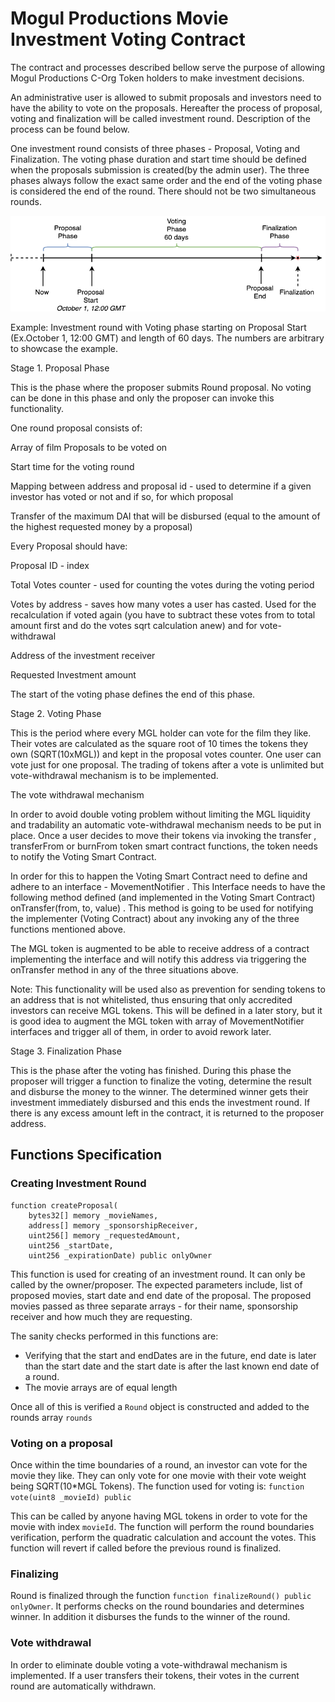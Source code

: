 # Mogul Productions Movie Investment Voting Contract

The contract and processes described bellow serve the purpose of allowing Mogul Productions C-Org Token holders to make investment decisions.

An administrative user is allowed to submit proposals and investors need to have the ability to vote on the proposals. Hereafter the process of proposal, voting and finalization will be called investment round. Description of the process can be found below.

One investment round consists of three phases - Proposal, Voting and Finalization. The voting phase duration and start time should be defined when the proposals submission is created(by the admin user). The three phases always follow the exact same order and the end of the voting phase is considered the end of the round. There should not be two simultaneous rounds.

![alt text](voting.png "Voting")

Example: Investment round with Voting phase starting on Proposal Start (Ex.October 1, 12:00 GMT) and length of 60 days. The numbers are arbitrary to showcase the example.

Stage 1. Proposal Phase

This is the phase where the proposer submits Round proposal. No voting can be done in this phase and only the proposer can invoke this functionality.

One round proposal consists of:

Array of film Proposals to be voted on

Start time for the voting round

Mapping between address and proposal id - used to determine if a given investor has voted or not and if so, for which proposal

Transfer of the maximum DAI that will be disbursed (equal to the amount of the highest requested money by a proposal)

Every Proposal should have:

Proposal ID - index

Total Votes counter - used for counting the votes during the voting period

Votes by address - saves how many votes a user has casted. Used for the recalculation if voted again (you have to subtract these votes from to total amount first and do the votes sqrt calculation anew) and for vote-withdrawal

Address of the investment receiver

Requested Investment amount

The start of the voting phase defines the end of this phase.

Stage 2. Voting Phase

This is the period where every MGL holder can vote for the film they like. Their votes are calculated as the square root of 10 times the tokens they own (SQRT(10xMGL)) and kept in the proposal votes counter. One user can vote just for one proposal. The trading of tokens after a vote is unlimited but vote-withdrawal mechanism is to be implemented.

The vote withdrawal mechanism

In order to avoid double voting problem without limiting the MGL liquidity and tradability an automatic vote-withdrawal mechanism needs to be put in place. Once a user decides to move their tokens via invoking the transfer , transferFrom or burnFrom token smart contract functions, the token needs to notify the Voting Smart Contract.

In order for this to happen the Voting Smart Contract need to define and adhere to an interface - MovementNotifier . This Interface needs to have the following method defined (and implemented in the Voting Smart Contract) onTransfer(from, to, value) . This method is going to be used for notifying the implementer (Voting Contract) about any invoking any of the three functions mentioned above.

The MGL token is augmented to be able to receive address of a contract implementing the interface and will notify this address via triggering the onTransfer method in any of the three situations above.

Note: This functionality will be used also as prevention for sending tokens to an address that is not whitelisted, thus ensuring that only accredited investors can receive MGL tokens. This will be defined in a later story, but it is good idea to augment the MGL token with array of MovementNotifier interfaces and trigger all of them, in order to avoid rework later.

Stage 3. Finalization Phase

This is the phase after the voting has finished. During this phase the proposer will trigger a function to finalize the voting, determine the result and disburse the money to the winner. The determined winner gets their investment immediately disbursed and this ends the investment round. If there is any excess amount left in the contract, it is returned to the proposer address.

 

## Functions Specification

### Creating Investment Round
```
function createProposal(
	bytes32[] memory _movieNames, 
	address[] memory _sponsorshipReceiver,
	uint256[] memory _requestedAmount,
	uint256 _startDate,
	uint256 _expirationDate) public onlyOwner
```

This function is used for creating of an investment round. It can only be called by the owner/proposer. The expected parameters include, list of proposed movies, start date and end date of the proposal. The proposed movies passed as three separate arrays - for their name, sponsorship receiver and how much they are requesting.

The sanity checks performed in this functions are:
- Verifying that the start and endDates are in the future, end date is later than the start date and the start date is after the last known end date of a round.
- The movie arrays are of equal length

Once all of this is verified a `Round` object is constructed and added to the rounds array `rounds`

### Voting on a proposal

Once within the time boundaries of a round, an investor can vote for the movie they like. They can only vote for one movie with their vote weight being SQRT(10*MGL Tokens). The function used for voting is:
`function vote(uint8 _movieId) public`

This can be called by anyone having MGL tokens in order to vote for the movie with index `movieId`. The function will perform the round boundaries verification, perform the quadratic calculation and account the votes. This function will revert if called before the previous round is finalized.

### Finalizing
Round is finalized through the function `function finalizeRound() public onlyOwner`. It performs checks on the round boundaries and determines winner. In addition it disburses the funds to the winner of the round.

### Vote withdrawal
In order to eliminate double voting a vote-withdrawal mechanism is implemented. If a user transfers their tokens, their votes in the current round are automatically withdrawn.
